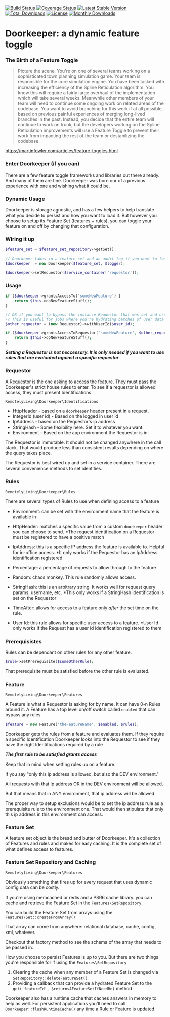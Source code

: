[![Build Status](https://travis-ci.org/remotelyliving/doorkeeper.svg?branch=master)](https://travis-ci.org/remotelyliving/doorkeeper)
[![Coverage Status](https://coveralls.io/repos/github/remotelyliving/doorkeeper/badge.svg?branch=master)](https://coveralls.io/github/remotelyliving/doorkeeper?branch=master)
[![Latest Stable Version](https://poser.pugx.org/remotelyliving/doorkeeper/v/stable)](https://packagist.org/packages/remotelyliving/doorkeeper)
[![Total Downloads](https://poser.pugx.org/remotelyliving/doorkeeper/downloads)](https://packagist.org/packages/remotelyliving/doorkeeper)
[![License](https://poser.pugx.org/remotelyliving/doorkeeper/license)](https://packagist.org/packages/remotelyliving/doorkeeper)
[![Monthly Downloads](https://poser.pugx.org/remotelyliving/doorkeeper/d/monthly)](https://packagist.org/packages/remotelyliving/doorkeeper)

# Doorkeeper: a dynamic feature toggle

### The Birth of a Feature Toggle
>Picture the scene. You're on one of several teams working on a sophisticated town planning simulation game. Your team is responsible for the core simulation engine. You have been tasked with increasing the efficiency of the Spline Reticulation algorithm. You know this will require a fairly large overhaul of the implementation which will take several weeks. Meanwhile other members of your team will need to continue some ongoing work on related areas of the codebase.
You want to avoid branching for this work if at all possible, based on previous painful experiences of merging long-lived branches in the past. Instead, you decide that the entire team will continue to work on trunk, but the developers working on the Spline Reticulation improvements will use a Feature Toggle to prevent their work from impacting the rest of the team or destabilizing the codebase.

https://martinfowler.com/articles/feature-toggles.html

### Enter Doorkeeper (if you can)

There are a few feature toggle frameworks and libraries out there already. And many of them are fine.
Doorkeeper was born our of a previous experience with one and wishing what it could be.

### Dynamic Usage

Doorkeeper is storage agnostic, and has a few helpers to help translate what you decide to persist
and how you want to load it. But however you choose to setup its Feature Set (features + rules), you can toggle your feature on and off
by changing that configuration.

### Wiring it up

```php
$feature_set = $feature_set_repository->getSet();

// Doorkeper takes in a feature set and an audit log if you want to log access results
$doorkeeper  = new Doorkeeper($feature_set, $logger);

$doorkeeper->setRequestor($service_container['requestor']);
```

### Usage

```php
if ($doorkeeper->grantsAccessTo('someNewFeature') {
    return $this->doNewFeatureStuff();
}

// OR if you want to bypass the instance Requestor that was set and create another use `Doorkeeper::grantsAccessToRequestor()`
// This is useful for jobs where you're hydrating batches of user data and processing them
$other_requestor = (new Requestor)->withUserId($user_id);

if ($doorkeeper->grantsAccessToRequestor('someNewFeature', $other_requestor)) {
    return $this->doNewFeatureStuff();
}
```

***Setting a Requestor is not neccessary. It is only needed if you want to use rules that are evaluated
against a specific requestor***

### Requestor

A Requestor is the one asking to access the feature. They must pass the Doorkeeper's strict house rules to enter.
To see if a requestor is allowed access, they must present Identifications.

`RemotelyLiving\Doorkeeper\Identifications`

- HttpHeader - based on a `doorkeeper` header present in a request.
- IntegerId (user id) - Based on the logged in user id
- IpAddress - based on the Requestor's ip address
- StringHash - Some flexibility here. Set it to whatever you want.
- Environment - Based on the app environment the Requestor is in.

The Requestor is immutable. It should not be changed anywhere in the call stack. 
That would produce less than consistent results depending on where the query takes place.

The Requestor is best wired up and set in a service container. There are several convenience methods
to set identities.

### Rules

`RemotelyLiving\Doorkeeper\Rules`

There are several types of Rules to use when defining access to a feature

- Environment: can be set with the environment name that the feature is available in

- HttpHeader: matches a specific value from a custom `doorkeeper` header you can choose to send.
 *The request identification on a Requestor must be registered to have a positive match

- IpAddress: this is a specific IP address the feature is available to. Helpful for in-office access.
 *It only works if the Requestor has an IpAddress identification registered
  
- Percentage: a percentage of requests to allow through to the feature

- Random: chaos monkey. This rule randomly allows access.

- StringHash: this is an arbitrary string. It works well for request query params, username, etc.
 *This only works if a StringHash identification is set on the Requestor

- TimeAfter: allows for access to a feature only *after* the set time on the rule.

- User Id: this rule allows for specific user access to a feature.
 *User Id only works if the Request has a user id identification registered to them
 
### Prerequisistes

Rules can be dependant on other rules for any other feature.

```php
$rule->setPrerequisite($someOtherRule);
```

That prerequisite must be satisfied before the other rule is evaluated.

### Feature

`RemotelyLiving\Doorkeeper\Features`

A Feature is what a Requestor is asking for by name. It can have 0-n Rules around it.
A Feature has a top level on/off switch called `enabled` that can bypass any rules.

```php
$feature = new Feature('theFeatureName', $enabled, $rules);
```

Doorkeeper gets the rules from a feature and evaluates them. If they require a specific Identification
Doorkeeper looks into the Requestor to see if they have the right Identifications required by a rule

***The first rule to be satisfied grants access***

Keep that in mind when setting rules up on a feature.

If you say "only this ip address is allowed, but also the DEV environment."

All requests with that ip address OR in the DEV environment will be allowed.

But that means that in ANY environment, that ip address will be allowed.

The proper way to setup exclusions would be to set the ip address rule as a prerequisite rule to the environment one.
That would then stipulate that only this ip address in this environment can access.

### Feature Set

A feature set object is the bread and butter of Doorkeeper. It's a collection of Features and rules and makes for easy
caching. It is the complete set of what defines access to features.

### Feature Set Repository and Caching

`Remotelyliving\Doorkeeper\Features`

Obviously something that fires up for every request that uses dynamic config data can be costly.

If you're using memcached or redis and a PSR6 cache library. you can cache and retrieve the Feature Set in the `Features\SetRepository`.
 
You can build the Feature Set from arrays using the `Features\Set::createFromArray()`

That array can come from anywhere: relational database, cache, config, xml, whatever.

Checkout that factory method to see the schema of the array that needs to be passed in.

How you choose to persist Features is up to you. But there are two things you're responsible for if using the `Features\SetRepository`

1. Clearing the cache when any member of a Feature Set is changed via `SetRepository::deleteFeatureSet()`
2. Providing a callback that can provide a hydrated Feature Set to the `get('featureId', $returnsAFeatureSetIfNeedBe)` method

Doorkeeper also has a runtime cache that caches answers in memory to help as well.
For persistent applications you'll need to call `Doorkeeper::flushRuntimeCache()`
any time a Rule or Feature is updated.





